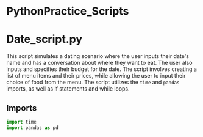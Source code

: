 # PythonPractice_Scripts

# Date_script.py

This script simulates a dating scenario where the user inputs their date's name and has a conversation about where they want to eat. The user also inputs and specifies their budget for the date. The script involves creating a list of menu items and their prices, while allowing the user to input their choice of food from the menu. The script utilizes the `time` and `pandas` imports, as well as if statements and while loops.

## Imports

```python
import time
import pandas as pd

